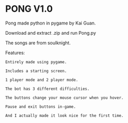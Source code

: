 # PONG V1.0
Pong made python in pygame by Kai Guan.

Download and extract .zip and run Pong.py

The songs are from soulknight.

Features:

    Entirely made using pygame.

    Includes a starting screen.

    1 player mode and 2 player mode.

    The bot has 3 different difficulties.

    The buttons change your mouse cursor when you hover.

    Pause and exit buttons in-game.

    And I actually made it look nice for the first time.
